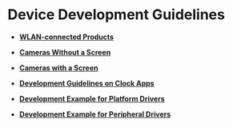 # Device Development Guidelines<a name="EN-US_TOPIC_0000001111039536"></a>

-   **[WLAN-connected Products](device-wifi.md)**  

-   **[Cameras Without a Screen](device-iotcamera.md)**  

-   **[Cameras with a Screen](device-camera.md)**  

-   **[Development Guidelines on Clock Apps](device-clock-guide.md)**  

-   **[Development Example for Platform Drivers](device-driver-demo.md)**  

-   **[Development Example for Peripheral Drivers](device-outerdriver-demo.md)**  


